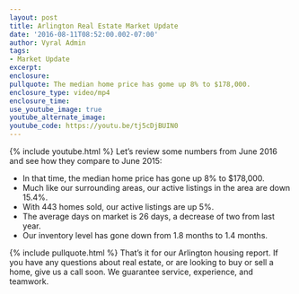 ```yaml
---
layout: post
title: Arlington Real Estate Market Update
date: '2016-08-11T08:52:00.002-07:00'
author: Vyral Admin
tags:
- Market Update
excerpt:
enclosure:
pullquote: The median home price has gome up 8% to $178,000.
enclosure_type: video/mp4
enclosure_time:
use_youtube_image: true
youtube_alternate_image:
youtube_code: https://youtu.be/tj5cDjBUIN0
---
```

{% include youtube.html %}
Let’s review some numbers from June 2016 and see how they compare to June 2015:

* In that time, the median home price has gone up 8% to $178,000.
* Much like our surrounding areas, our active listings in the area are down 15.4%.
* With 443 homes sold, our active listings are up 5%.
* The average days on market is 26 days, a decrease of two from last year.
* Our inventory level has gone down from 1.8 months to 1.4 months.

{% include pullquote.html %}
That’s it for our Arlington housing report. If you have any questions about real estate, or are looking to buy or sell a home, give us a call soon. We guarantee service, experience, and teamwork.

